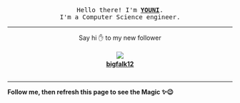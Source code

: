 <p align='center'>
    <samp>Hello there! I'm <b><a href='https://github.com/abdelyouni'>YOUNI</a></b>.<br>
        I'm a Computer Science engineer.
    </samp>
</p>
<hr>
<p align='center'>
    <span>Say hi ✋ to my new follower </span></br></br>
    <img src='https://itspot.ma/github/bigfalk12_avatar.png'><b></br>
    <a href='https://github.com/bigfalk12'>bigfalk12</a></b></br></br>
</p>
<hr>
<b>Follow me, then refresh this page to see the Magic ✨😉</b>